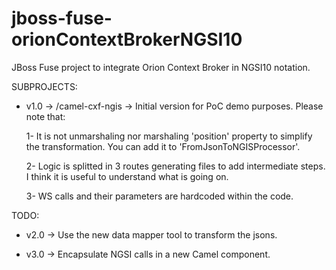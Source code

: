 # jboss-fuse-orionContextBrokerNGSI10

JBoss Fuse project to integrate Orion Context Broker in NGSI10 notation.

SUBPROJECTS:
  * v1.0 -> /camel-cxf-ngis -> Initial version for PoC demo purposes. Please note that:

       1- It is not unmarshaling nor marshaling 'position' property to simplify the transformation. 
          You can add it to 'FromJsonToNGISProcessor'. 

       2- Logic is splitted in 3 routes generating files to add intermediate steps. 
          I think it is useful to understand what is going on. 

       3- WS calls and their parameters are hardcoded within the code.

TODO:

  * v2.0 -> Use the new data mapper tool to transform the jsons. 

  * v3.0 -> Encapsulate NGSI calls in a new Camel component. 


